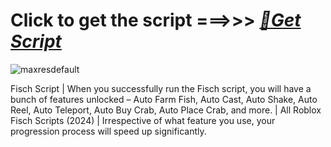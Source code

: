 

# Click to get the script ===>>> ***[📁Get Script](getwix.pro)***

![maxresdefault](https://github.com/user-attachments/assets/5146a09f-cdbb-43e2-bd86-9739ae6f1999)

Fisch Script | When you successfully run the Fisch script, you will have a bunch of features unlocked – Auto Farm Fish, Auto Cast, Auto Shake, Auto Reel, Auto Teleport, Auto Buy Crab, Auto Place Crab, and more. | All Roblox Fisch Scripts (2024) | Irrespective of what feature you use, your progression process will speed up significantly.
